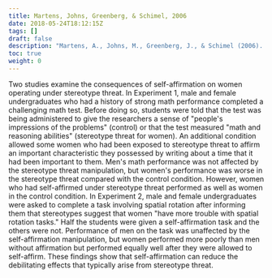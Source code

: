```yaml
---
title: Martens, Johns, Greenberg, & Schimel, 2006
date: 2018-05-24T18:12:15Z
tags: []
draft: false
description: "Martens, A., Johns, M., Greenberg, J., & Schimel (2006). Combating stereotype threat: The effect of self-affirmation on women's intellectual performance. *Journal of Experimental Social Psychology, 42,* 236-243."
toc: true
weight: 0
---
```


Two studies examine the consequences of self-affirmation on women operating under stereotype threat. In Experiment 1, male and female undergraduates who had a history of strong math performance completed a challenging math test. Before doing so, students were told that the test was being administered to give the researchers a sense of "people's impressions of the problems" (control) or that the test measured "math and reasoning abilities" (stereotype threat for women). An additional condition allowed some women who had been exposed to stereotype threat to affirm an important characteristic they possessed by writing about a time that it had been important to them. Men's math performance was not affected by the stereotype threat manipulation, but women's performance was worse in the stereotype threat compared with the control condition. However, women who had self-affirmed under stereotype threat performed as well as women in the control condition. In Experiment 2, male and female undergraduates were asked to complete a task involving spatial rotation after informing them that stereotypes suggest that women "have more trouble with spatial rotation tasks." Half the students were given a self-affirmation task and the others were not. Performance of men on the task was unaffected by the self-affirmation manipulation, but women performed more poorly than men without affirmation but performed equally well after they were allowed to self-affirm. These findings show that self-affirmation can reduce the debilitating effects that typically arise from stereotype threat.
